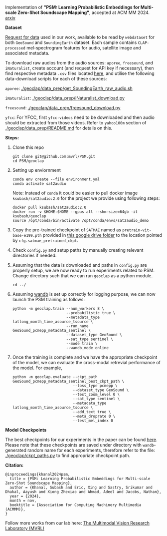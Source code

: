 Implementation of **"PSM: Learning Probabilistic Embeddings for Multi-scale Zero-Shot Soundscape Mapping"**, accepted at ACM MM 2024.\
[arxiv](https://arxiv.org/pdf/2408.07050)

**Dataset**

[Request for data](https://docs.google.com/forms/d/e/1FAIpQLSdQQrewZj8jnHihKKdyZ22H4Zw6YxbUHBPddIpgbGfmCxZypQ/viewform) used in our work, available to be read by `webdataset` for both `GeoSound` and `SoundingEarth` dataset. Each sample contains `CLAP-processed` mel-spectrogram features for audio, satellite image and associated metadata. 

To download raw audios from the audio sources: `aporee`, `freesound`, and `iNaturalist`, create account (and request for API key if necessary), then find respective metadata `.csv` files located [here](https://drive.google.com/drive/folders/1KA2NSAcc92ZTFqDC_l19VCpK8nHbvlnF?usp=sharing), and utilise the following data-download scripts for each of these sources: 

`aporee`: [./geoclap/data_prep/get_SoundingEarth_raw_audio.sh](https://github.com/mvrl/PSM/blob/main/geoclap/data_prep/get_SoundingEarth_raw_audio.sh)

`iNaturalist`: [./geoclap/data_prep/iNaturalist_download.py](https://github.com/mvrl/PSM/blob/main/geoclap/data_prep/iNaturalist_download.py)

`freesound`: [./geoclap/data_prep/freesound_download.py](https://github.com/mvrl/PSM/blob/main/geoclap/data_prep/freesound_download.py)

`yfcc`: For YFCC, first `yfcc-videos` need to be downloaded and then audio should be extracted from those videos. Refer to `yahoo100m` section of [./geoclap/data_prep/README.md](https://github.com/mvrl/PSM/blob/main/geoclap/data_prep/README.md) for details on this.

**Steps:**

1. Clone this repo
    ```
    git clone git@github.com:mvrl/PSM.git
    cd PSM/geoclap
    ```
2. Setting up enviornment
    ```
    conda env create --file environment.yml
    conda activate sat2audio
    ```
    
    Note: Instead of `conda` it could be easier to pull docker image `ksubash/sat2audio:2.0` for the project we provide using following steps:

    ```
    docker pull ksubash/sat2audio:2.0
    docker run -v $HOME:$HOME --gpus all --shm-size=64gb -it ksubash/geoclap
    source /opt/conda/bin/activate /opt/conda/envs/sat2audio_demo
    ```

<!-- 3. Please refer to `./data_prep/README.md` for details on SoundingEarth and instructions on how to download Sentinel2 imagery. Some scipts for basic pre-processing steps required for experiments related to `PSM` are also provided there. -->

3. Copy the pre-trained checkpoint of `SATMAE` named as `pretrain-vit-base-e199.pth` provided in [this google drive folder](https://drive.google.com/drive/folders/1NJyba2hoQen_lDCgm9S4MymrsIZDQmgS?usp=share_link) to the location pointed by `cfg.satmae_pretrained_ckpt`.

5. Check `config.py` and setup paths by manually creating relevant directories if needed.

5. Assuming that the data is downloaded and paths in `config.py` are properly setup, we are now ready to run experiments related to PSM. Change directory such that we can run `geoclap` as a python module.
    ```
    cd ../
    ```

6. Assuming [wandb](https://wandb.ai/home) is set up correctly for logging purpose, we can now launch the PSM training as follows:
    ```
   python -m geoclap.train --num_workers 8 \
                            --probabilistic true \
                            --metadata_type latlong_month_time_asource_tsource \
                            --run_name GeoSound_pcmepp_metadata_sentinel \
                            --dataset_type GeoSound \
                            --sat_type sentinel \
                            --mode train \
                            --wandb_mode online
    
7. Once the training is complete and we have the appropriate checkpoint of the model, we can evaluate the cross-modal retrevial performance of the model. For example,
    ```
    python -m geoclap.evaluate --ckpt_path GeoSound_pcmepp_metadata_sentinel_best_ckpt_path \
                               --loss_type pcmepp \
                               --dataset_type GeoSound \
                               --test_zoom_level 0 \
                               --sat_type sentinel \
                               --metadata_type latlong_month_time_asource_tsource \
                               --add_text true \
                               --meta_droprate 0 \
                               --test_mel_index 0 
    ```

**Model Checkpoints**

The best checkpoints for our experiments in the paper can be found [here](https://drive.google.com/drive/folders/1RaMykYcGeZTJ0W3nLuVVDv95azojt1T4?usp=sharing). Please note that these checkpoints are saved under directory with `wandb`-generated random name for each experiments, therefore refer to the file: [./geoclap/ckpt_paths.py](https://github.com/mvrl/PSM/blob/main/geoclap/ckpt_paths.py) to find appropriate checkpoint path.

**Citation:**
```
@inproceedings{khanal2024psm,
  title = {PSM: Learning Probabilistic Embeddings for Multi-scale Zero-Shot Soundscape Mapping},
  author = {Khanal, Subash and Eric, Xing and Sastry, Srikumar and Dhakal, Aayush and Xiong Zhexiao and Ahmad, Adeel and Jacobs, Nathan},
  year = {2024},
  month = nov,
  booktitle = {Association for Computing Machinery Multimedia (ACMMM)},
}
```

Follow more works from our lab here: [The Multimodal Vision Research Laboratory (MVRL)](https://mvrl.cse.wustl.edu)
